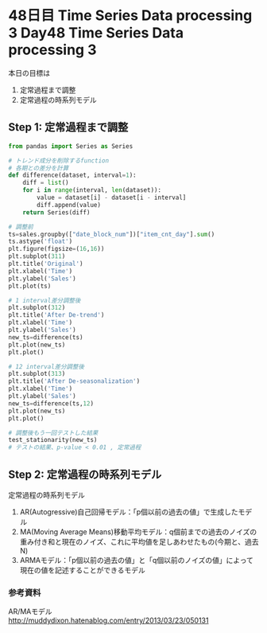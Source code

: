 # 48日目 Time Series Data processing 3 Day48 Time Series Data processing 3

本日の目標は
1. 定常過程まで調整
2. 定常過程の時系列モデル

## Step 1: 定常過程まで調整
```python
from pandas import Series as Series

# トレンド成分を削除するfunction
# 各期との差分を計算
def difference(dataset, interval=1):
    diff = list()
    for i in range(interval, len(dataset)):
        value = dataset[i] - dataset[i - interval]
        diff.append(value)
    return Series(diff)

# 調整前
ts=sales.groupby(["date_block_num"])["item_cnt_day"].sum()
ts.astype('float')
plt.figure(figsize=(16,16))
plt.subplot(311)
plt.title('Original')
plt.xlabel('Time')
plt.ylabel('Sales')
plt.plot(ts)

# 1 interval差分調整後
plt.subplot(312)
plt.title('After De-trend')
plt.xlabel('Time')
plt.ylabel('Sales')
new_ts=difference(ts)
plt.plot(new_ts)
plt.plot()

# 12 interval差分調整後
plt.subplot(313)
plt.title('After De-seasonalization')
plt.xlabel('Time')
plt.ylabel('Sales')
new_ts=difference(ts,12)
plt.plot(new_ts)
plt.plot()

# 調整後もう一回テストした結果
test_stationarity(new_ts)
# テストの結果、p-value < 0.01 , 定常過程
```
## Step 2: 定常過程の時系列モデル
定常過程の時系列モデル
1. AR(Autogressive)自己回帰モデル：「p個以前の過去の値」で生成したモデル  
2. MA(Moving Average Means)移動平均モデル：q個前までの過去のノイズの重み付き和と現在のノイズ、これに平均値を足しあわせたもの(今期と、過去N)  
3. ARMAモデル：「p個以前の過去の値」と「q個以前のノイズの値」によって現在の値を記述することができるモデル  


### 参考資料
AR/MAモデル  
http://muddydixon.hatenablog.com/entry/2013/03/23/050131
